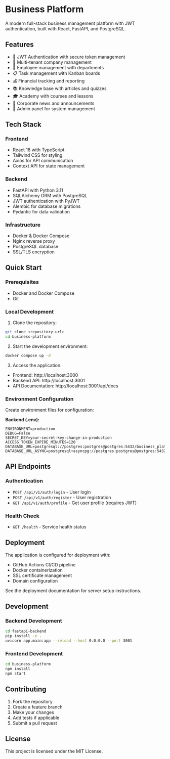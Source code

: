 # Business Platform

A modern full-stack business management platform with JWT authentication, built with React, FastAPI, and PostgreSQL.

## Features

- 🔐 JWT Authentication with secure token management
- 🏢 Multi-tenant company management
- 👥 Employee management with departments
- 📋 Task management with Kanban boards
- 💰 Financial tracking and reporting
- 📚 Knowledge base with articles and quizzes
- 🎓 Academy with courses and lessons
- 📰 Corporate news and announcements
- 🔧 Admin panel for system management

## Tech Stack

### Frontend
- React 18 with TypeScript
- Tailwind CSS for styling
- Axios for API communication
- Context API for state management

### Backend
- FastAPI with Python 3.11
- SQLAlchemy ORM with PostgreSQL
- JWT authentication with PyJWT
- Alembic for database migrations
- Pydantic for data validation

### Infrastructure
- Docker & Docker Compose
- Nginx reverse proxy
- PostgreSQL database
- SSL/TLS encryption

## Quick Start

### Prerequisites
- Docker and Docker Compose
- Git

### Local Development

1. Clone the repository:
```bash
git clone <repository-url>
cd business-platform
```

2. Start the development environment:
```bash
docker compose up -d
```

3. Access the application:
- Frontend: http://localhost:3000
- Backend API: http://localhost:3001
- API Documentation: http://localhost:3001/api/docs

### Environment Configuration

Create environment files for configuration:

**Backend (.env):**
```env
ENVIRONMENT=production
DEBUG=False
SECRET_KEY=your-secret-key-change-in-production
ACCESS_TOKEN_EXPIRE_MINUTES=120
DATABASE_URL=postgresql://postgres:postgres@postgres:5432/business_platform
DATABASE_URL_ASYNC=postgresql+asyncpg://postgres:postgres@postgres:5432/business_platform
```

## API Endpoints

### Authentication
- `POST /api/v1/auth/login` - User login
- `POST /api/v1/auth/register` - User registration
- `GET /api/v1/auth/profile` - Get user profile (requires JWT)

### Health Check
- `GET /health` - Service health status

## Deployment

The application is configured for deployment with:
- GitHub Actions CI/CD pipeline
- Docker containerization
- SSL certificate management
- Domain configuration

See the deployment documentation for server setup instructions.

## Development

### Backend Development
```bash
cd fastapi-backend
pip install -e .
uvicorn app.main:app --reload --host 0.0.0.0 --port 3001
```

### Frontend Development
```bash
cd business-platform
npm install
npm start
```

## Contributing

1. Fork the repository
2. Create a feature branch
3. Make your changes
4. Add tests if applicable
5. Submit a pull request

## License

This project is licensed under the MIT License.